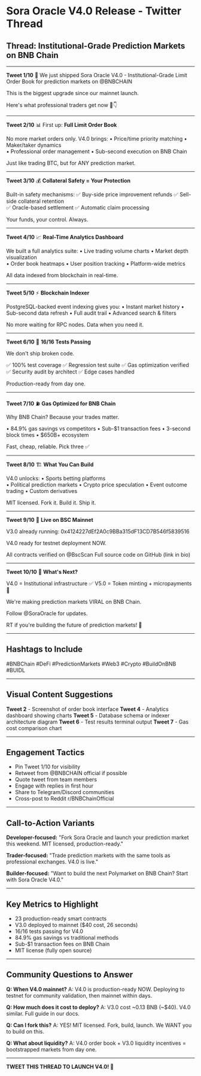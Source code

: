 # Sora Oracle V4.0 Release - Twitter Thread

## Thread: Institutional-Grade Prediction Markets on BNB Chain

---

**Tweet 1/10** 🚀
We just shipped Sora Oracle V4.0 - Institutional-Grade Limit Order Book for prediction markets on @BNBCHAIN 

This is the biggest upgrade since our mainnet launch. 

Here's what professional traders get now 🧵👇

---

**Tweet 2/10** 📊
First up: **Full Limit Order Book**

No more market orders only. V4.0 brings:
• Price/time priority matching
• Maker/taker dynamics  
• Professional order management
• Sub-second execution on BNB Chain

Just like trading BTC, but for ANY prediction market.

---

**Tweet 3/10** 💰
**Collateral Safety = Your Protection**

Built-in safety mechanisms:
✅ Buy-side price improvement refunds
✅ Sell-side collateral retention  
✅ Oracle-based settlement
✅ Automatic claim processing

Your funds, your control. Always.

---

**Tweet 4/10** 📈
**Real-Time Analytics Dashboard**

We built a full analytics suite:
• Live trading volume charts
• Market depth visualization  
• Order book heatmaps
• User position tracking
• Platform-wide metrics

All data indexed from blockchain in real-time.

---

**Tweet 5/10** ⚡
**Blockchain Indexer**

PostgreSQL-backed event indexing gives you:
• Instant market history
• Sub-second data refresh
• Full audit trail
• Advanced search & filters

No more waiting for RPC nodes. Data when you need it.

---

**Tweet 6/10** 🧪
**16/16 Tests Passing**

We don't ship broken code.

✅ 100% test coverage
✅ Regression test suite
✅ Gas optimization verified  
✅ Security audit by architect
✅ Edge cases handled

Production-ready from day one.

---

**Tweet 7/10** ⛽
**Gas Optimized for BNB Chain**

Why BNB Chain? Because your trades matter.

• 84.9% gas savings vs competitors
• Sub-$1 transaction fees
• 3-second block times
• $650B+ ecosystem

Fast, cheap, reliable. Pick three ✅

---

**Tweet 8/10** 🏗️
**What You Can Build**

V4.0 unlocks:
• Sports betting platforms  
• Political prediction markets
• Crypto price speculation
• Event outcome trading
• Custom derivatives

MIT licensed. Fork it. Build it. Ship it.

---

**Tweet 9/10** 🎯
**Live on BSC Mainnet**

V3.0 already running: 0x4124227dEf2A0c9BBa315dF13CD7B546f5839516

V4.0 ready for testnet deployment NOW.

All contracts verified on @BscScan
Full source code on GitHub (link in bio)

---

**Tweet 10/10** 🔮
**What's Next?**

V4.0 = Institutional infrastructure ✅
V5.0 = Token minting + micropayments 👀

We're making prediction markets VIRAL on BNB Chain.

Follow @SoraOracle for updates.

RT if you're building the future of prediction markets! 🚀

---

## Hashtags to Include

#BNBChain #DeFi #PredictionMarkets #Web3 #Crypto #BuildOnBNB #BUIDL

---

## Visual Content Suggestions

**Tweet 2** - Screenshot of order book interface
**Tweet 4** - Analytics dashboard showing charts
**Tweet 5** - Database schema or indexer architecture diagram
**Tweet 6** - Test results terminal output
**Tweet 7** - Gas cost comparison chart

---

## Engagement Tactics

- Pin Tweet 1/10 for visibility
- Retweet from @BNBCHAIN official if possible
- Quote tweet from team members
- Engage with replies in first hour
- Share to Telegram/Discord communities
- Cross-post to Reddit r/BNBChainOfficial

---

## Call-to-Action Variants

**Developer-focused:**
"Fork Sora Oracle and launch your prediction market this weekend. MIT licensed, production-ready."

**Trader-focused:**
"Trade prediction markets with the same tools as professional exchanges. V4.0 is live."

**Builder-focused:**
"Want to build the next Polymarket on BNB Chain? Start with Sora Oracle V4.0."

---

## Key Metrics to Highlight

- 23 production-ready smart contracts
- V3.0 deployed to mainnet ($40 cost, 26 seconds)
- 16/16 tests passing for V4.0
- 84.9% gas savings vs traditional methods
- Sub-$1 transaction fees on BNB Chain
- MIT license (fully open source)

---

## Community Questions to Answer

**Q: When V4.0 mainnet?**
A: V4.0 is production-ready NOW. Deploying to testnet for community validation, then mainnet within days.

**Q: How much does it cost to deploy?**
A: V3.0 cost ~0.13 BNB (~$40). V4.0 similar. Full guide in our docs.

**Q: Can I fork this?**
A: YES! MIT licensed. Fork, build, launch. We WANT you to build on this.

**Q: What about liquidity?**
A: V4.0 order book + V3.0 liquidity incentives = bootstrapped markets from day one.

---

**TWEET THIS THREAD TO LAUNCH V4.0! 🚀**
